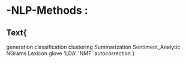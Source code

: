 # -NLP-Methods :
  ## Text{
  generation classification  clustering Summarization Sentiment_Analytic NGrams Lexicon glove 'LDA' 'NMF' autocorrection
  }
